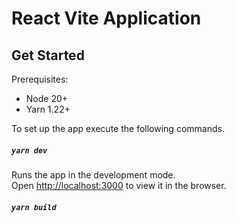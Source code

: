 # React Vite Application

## Get Started

Prerequisites:

- Node 20+
- Yarn 1.22+

To set up the app execute the following commands.

##### `yarn dev`

Runs the app in the development mode.\
Open [http://localhost:3000](http://localhost:3000) to view it in the browser.

##### `yarn build`

